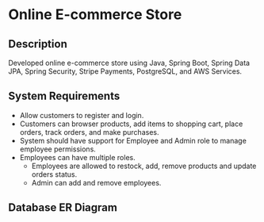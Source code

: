 # Online E-commerce Store

## Description
Developed online e-commerce store using Java, Spring Boot, 
Spring Data JPA, Spring Security, Stripe Payments, PostgreSQL, and AWS Services.

## System Requirements
- Allow customers to register and login.
- Customers can browser products, add items to shopping cart, place orders, track orders, and make purchases.
- System should have support for Employee and Admin role to manage employee permissions.
- Employees can have multiple roles.
    - Employees are allowed to restock, add, remove products and update orders status.
    - Admin can add and remove employees.

## Database ER Diagram




